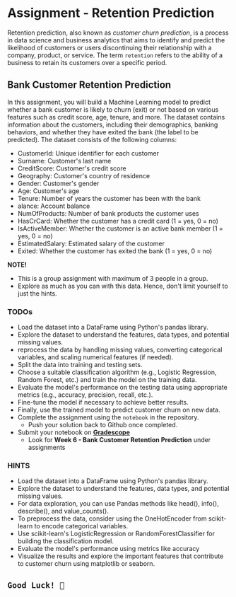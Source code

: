 # Assignment - Retention Prediction

Retention prediction, also known as _customer churn prediction_, is a process in data science and business analytics that aims to identify and predict the likelihood of customers or users discontinuing their relationship with a company, product, or service. The term `retention` refers to the ability of a business to retain its customers over a specific period.

##  Bank Customer Retention Prediction
In this assignment, you will build a Machine Learning model to predict whether a bank customer is likely to churn (exit) or not based on various features such as credit score, age, tenure, and more. The dataset contains information about the customers, including their demographics, banking behaviors, and whether they have exited the bank (the label to be predicted). The dataset consists of the following columns:

- CustomerId: Unique identifier for each customer
- Surname: Customer's last name
- CreditScore: Customer's credit score
- Geography: Customer's country of residence
- Gender: Customer's gender
- Age: Customer's age
- Tenure: Number of years the customer has been with the bank
- alance: Account balance
- NumOfProducts: Number of bank products the customer uses
- HasCrCard: Whether the customer has a credit card (1 = yes, 0 = no)
- IsActiveMember: Whether the customer is an active bank member (1 = yes, 0 = no)
- EstimatedSalary: Estimated salary of the customer
- Exited: Whether the customer has exited the bank (1 = yes, 0 = no)

<aside>

**NOTE!** 

- This is a group assignment with maximum of 3 people in a group.
- Explore as much as you can with this data. Hence, don't limit yourself to just the hints.

</aside>


### TODOs

- Load the dataset into a DataFrame using Python's pandas library.
- Explore the dataset to understand the features, data types, and potential missing values.
- reprocess the data by handling missing values, converting categorical variables, and scaling numerical features (if needed).
- Split the data into training and testing sets.
- Choose a suitable classification algorithm (e.g., Logistic Regression, Random Forest, etc.) and train the model on the training data.
- Evaluate the model's performance on the testing data using appropriate metrics (e.g., accuracy, precision, recall, etc.).
- Fine-tune the model if necessary to achieve better results.
- Finally, use the trained model to predict customer churn on new data.
- Complete the assignment using the `notebook` in the repository.
    - Push your solution back to Github once completed.
- Submit your notebook on **[Gradescope](https://www.gradescope.com/courses/544001/assignments)**
    - Look for **Week 6 - Bank Customer Retention Prediction** under assignments

### HINTS
- Load the dataset into a DataFrame using Python's pandas library.
- Explore the dataset to understand the features, data types, and potential missing values.
- For data exploration, you can use Pandas methods like head(), info(), describe(), and value_counts().
- To preprocess the data, consider using the OneHotEncoder from scikit-learn to encode categorical variables.
- Use scikit-learn's LogisticRegression or RandomForestClassifier for building the classification model.
- Evaluate the model's performance using metrics like accuracy
- Visualize the results and explore the important features that contribute to customer churn using matplotlib or seaborn.

## `Good Luck! 🤝`

